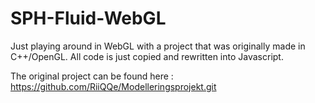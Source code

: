 # SPH-Fluid-WebGL

Just playing around in WebGL with a project that was originally made in C++/OpenGL. 
All code is just copied and rewritten into Javascript.

The original project can be found here : https://github.com/RiiQQe/Modelleringsprojekt.git 



